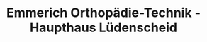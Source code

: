 ---
title: "Emmerich Orthopädie-Technik - Haupthaus Lüdenscheid"
url: /luedenscheid/emmerich-orthopaedie-technik-haupthaus-luedenscheid/
shop: Sanitätshaus
---